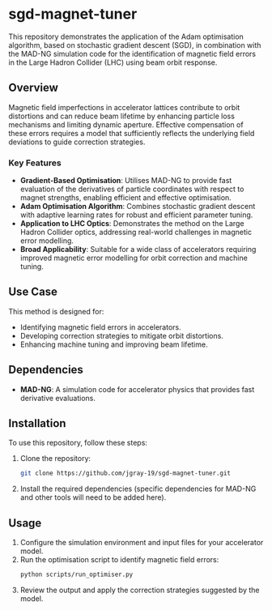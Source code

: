 # sgd-magnet-tuner

This repository demonstrates the application of the Adam optimisation algorithm, based on stochastic gradient descent (SGD), in combination with the MAD-NG simulation code for the identification of magnetic field errors in the Large Hadron Collider (LHC) using beam orbit response. 

## Overview

Magnetic field imperfections in accelerator lattices contribute to orbit distortions and can reduce beam lifetime by enhancing particle loss mechanisms and limiting dynamic aperture. Effective compensation of these errors requires a model that sufficiently reflects the underlying field deviations to guide correction strategies.

### Key Features
- **Gradient-Based Optimisation**: Utilises MAD-NG to provide fast evaluation of the derivatives of particle coordinates with respect to magnet strengths, enabling efficient and effective optimisation.
- **Adam Optimisation Algorithm**: Combines stochastic gradient descent with adaptive learning rates for robust and efficient parameter tuning.
- **Application to LHC Optics**: Demonstrates the method on the Large Hadron Collider optics, addressing real-world challenges in magnetic error modelling.
- **Broad Applicability**: Suitable for a wide class of accelerators requiring improved magnetic error modelling for orbit correction and machine tuning.

## Use Case

This method is designed for:
- Identifying magnetic field errors in accelerators.
- Developing correction strategies to mitigate orbit distortions.
- Enhancing machine tuning and improving beam lifetime.

## Dependencies

- **MAD-NG**: A simulation code for accelerator physics that provides fast derivative evaluations.

## Installation

To use this repository, follow these steps:
1. Clone the repository:
   ```bash
   git clone https://github.com/jgray-19/sgd-magnet-tuner.git
   ```
2. Install the required dependencies (specific dependencies for MAD-NG and other tools will need to be added here).

## Usage

1. Configure the simulation environment and input files for your accelerator model.
2. Run the optimisation script to identify magnetic field errors:
   ```bash
   python scripts/run_optimiser.py
   ```
3. Review the output and apply the correction strategies suggested by the model.